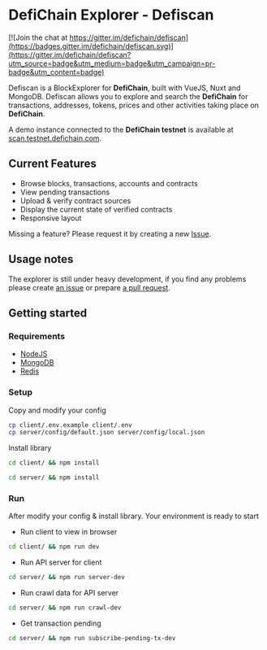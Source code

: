 # DefiChain Explorer - Defiscan

[![Join the chat at https://gitter.im/defichain/defiscan](https://badges.gitter.im/defichain/defiscan.svg)](https://gitter.im/defichain/defiscan?utm_source=badge&utm_medium=badge&utm_campaign=pr-badge&utm_content=badge)

Defiscan is a BlockExplorer for **DefiChain**, built with VueJS, Nuxt and MongoDB. Defiscan allows you to explore and search the **DefiChain** for transactions, addresses, tokens, prices and other activities taking place on **DefiChain**.

A demo instance connected to the **DefiChain testnet** is available at [scan.testnet.defichain.com](https://scan.testnet.defichain.com/).

## Current Features
- Browse blocks, transactions, accounts and contracts
- View pending transactions
- Upload & verify contract sources
- Display the current state of verified contracts
- Responsive layout

Missing a feature? Please request it by creating a new [Issue](https://github.com/defichain/defiscan/issues).

## Usage notes

The explorer is still under heavy development, if you find any problems please create [an issue](https://github.com/defichain/defiscan/issues) or prepare [a pull request](https://github.com/defichain/defiscan/pulls).

## Getting started

### Requirements
- [NodeJS](https://nodejs.org/)
- [MongoDB](https://www.mongodb.com/)
- [Redis](https://redis.io/)

### Setup

Copy and modify your config
```bash
cp client/.env.example client/.env
cp server/config/default.json server/config/local.json
```

Install library
```bash
cd client/ && npm install
```

```bash
cd server/ && npm install
```

### Run
After modify your config & install library. Your environment is ready to start

- Run client to view in browser
```bash
cd client/ && npm run dev
```

- Run API server for client
```bash
cd server/ && npm run server-dev
```

- Run crawl data for API server
```bash
cd server/ && npm run crawl-dev
```

- Get transaction pending
```bash
cd server/ && npm run subscribe-pending-tx-dev
```
